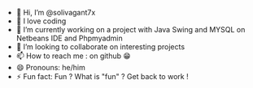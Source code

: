 - 👋 Hi, I’m @solivagant7x
- 👀 I love coding
- 🌱 I’m currently working on a project with Java Swing and MYSQL on Netbeans IDE and Phpmyadmin
- 💞️ I’m looking to collaborate on interesting projects
- 📫 How to reach me : on github 😁
- 😄 Pronouns: he/him
- ⚡ Fun fact: Fun ? What is "fun" ? Get back to work !
